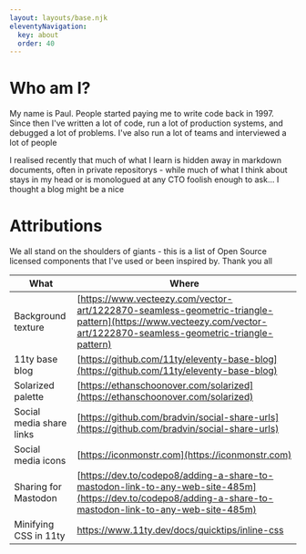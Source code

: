 ```yaml
---
layout: layouts/base.njk
eleventyNavigation:
  key: about
  order: 40
---
```

# Who am I?
My name is Paul. People started paying me to write code back in 1997. Since then I've written a lot of code, run a lot of production systems, and debugged a lot of problems. I've also run a lot of teams and interviewed a lot of people

I realised recently that much of what I learn is hidden away in markdown documents, often in private repositorys - while much of what I think about stays in my head or is monologued at any CTO foolish enough to ask... I thought a blog might be a nice

# Attributions
We all stand on the shoulders of giants - this is a list of Open Source licensed components that I've used or been inspired by. Thank you all

|What|Where|
|-|-|
|Background texture|[https://www.vecteezy.com/vector-art/1222870-seamless-geometric-triangle-pattern](https://www.vecteezy.com/vector-art/1222870-seamless-geometric-triangle-pattern)|
|11ty base blog|[https://github.com/11ty/eleventy-base-blog](https://github.com/11ty/eleventy-base-blog)|
|Solarized palette|[https://ethanschoonover.com/solarized](https://ethanschoonover.com/solarized)|
|Social media share links|[https://github.com/bradvin/social-share-urls](https://github.com/bradvin/social-share-urls)|
|Social media icons|[https://iconmonstr.com](https://iconmonstr.com)|
|Sharing for Mastodon|[https://dev.to/codepo8/adding-a-share-to-mastodon-link-to-any-web-site-485m](https://dev.to/codepo8/adding-a-share-to-mastodon-link-to-any-web-site-485m)|
|Minifying CSS in 11ty|https://www.11ty.dev/docs/quicktips/inline-css|
